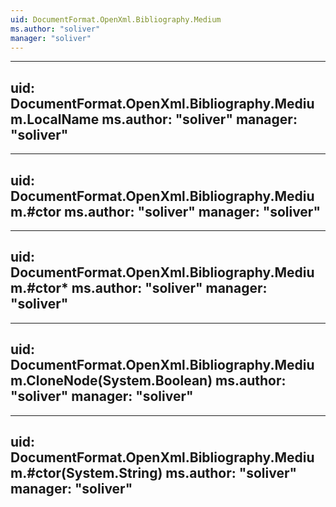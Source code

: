 ```yaml
---
uid: DocumentFormat.OpenXml.Bibliography.Medium
ms.author: "soliver"
manager: "soliver"
---
```


---
uid: DocumentFormat.OpenXml.Bibliography.Medium.LocalName
ms.author: "soliver"
manager: "soliver"
---

---
uid: DocumentFormat.OpenXml.Bibliography.Medium.#ctor
ms.author: "soliver"
manager: "soliver"
---

---
uid: DocumentFormat.OpenXml.Bibliography.Medium.#ctor*
ms.author: "soliver"
manager: "soliver"
---

---
uid: DocumentFormat.OpenXml.Bibliography.Medium.CloneNode(System.Boolean)
ms.author: "soliver"
manager: "soliver"
---

---
uid: DocumentFormat.OpenXml.Bibliography.Medium.#ctor(System.String)
ms.author: "soliver"
manager: "soliver"
---
